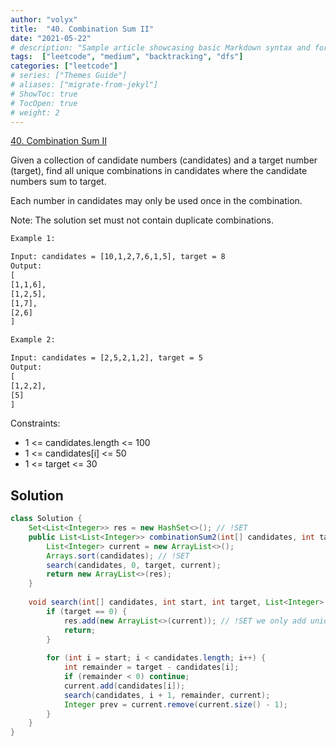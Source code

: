 ```yaml
---
author: "volyx"
title:  "40. Combination Sum II"
date: "2021-05-22"
# description: "Sample article showcasing basic Markdown syntax and formatting for HTML elements."
tags:  ["leetcode", "medium", "backtracking", "dfs"]
categories: ["leetcode"]
# series: ["Themes Guide"]
# aliases: ["migrate-from-jekyl"]
# ShowToc: true
# TocOpen: true
# weight: 2
---
```


[40. Combination Sum II](https://leetcode.com/problems/combination-sum-ii/)

Given a collection of candidate numbers (candidates) and a target number (target), find all unique combinations in candidates where the candidate numbers sum to target.

Each number in candidates may only be used once in the combination.

Note: The solution set must not contain duplicate combinations.

```txt
Example 1:

Input: candidates = [10,1,2,7,6,1,5], target = 8
Output: 
[
[1,1,6],
[1,2,5],
[1,7],
[2,6]
]

Example 2:

Input: candidates = [2,5,2,1,2], target = 5
Output: 
[
[1,2,2],
[5]
]
```

Constraints:

- 1 <= candidates.length <= 100
- 1 <= candidates[i] <= 50
- 1 <= target <= 30

## Solution

```java
class Solution {
    Set<List<Integer>> res = new HashSet<>(); // !SET
    public List<List<Integer>> combinationSum2(int[] candidates, int target) {
        List<Integer> current = new ArrayList<>();
        Arrays.sort(candidates); // !SET 
        search(candidates, 0, target, current);
        return new ArrayList<>(res);
    }
    
    void search(int[] candidates, int start, int target, List<Integer> current) {
        if (target == 0) {
            res.add(new ArrayList<>(current)); // !SET we only add unique arrays lists, order is preserved because we had sorted candidates previously
            return;
        }
        
        for (int i = start; i < candidates.length; i++) {
            int remainder = target - candidates[i];
            if (remainder < 0) continue;
            current.add(candidates[i]);
            search(candidates, i + 1, remainder, current);
            Integer prev = current.remove(current.size() - 1);
        }
    }
}
```
